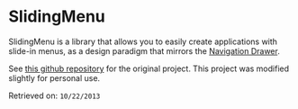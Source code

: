 SlidingMenu
===========

SlidingMenu is a library that allows you to easily create applications with slide-in menus,
as a design paradigm that mirrors the [Navigation Drawer](http://developer.android.com/design/patterns/navigation-drawer.html).

See [this github repository](http://github.com/jfeinstein10/SlidingMenu) for the original project. This project was modified slightly for personal use.

Retrieved on: `10/22/2013`
